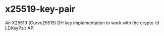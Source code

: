 # x25519-key-pair
An X25519 (Curve25519) DH key implementation to work with the crypto-ld LDKeyPair API
